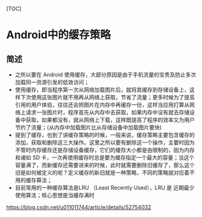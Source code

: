[TOC]



# Android中的缓存策略

## 简述

* 之所以要在 Android 使用缓存，大部分原因是由于手机流量的宝贵及防止多次加载同一资源引发的低效访问；
* 使用缓存，即当程序第一次从网络加载图片后，就将其缓存到存储设备上，这样下次使用这张图片就不用再从网络上获取，节省了流量；更多时候为了提高引用的用户体验，往往还会把图片在内存中再缓存一份，这样当应用打算从网络上请求一张图片时，程序首先从内存中去获取，如果内存中没有就去存储设备中获取，如果都没有，就从网络上下载，这样既提高了程序的效率又为用户节约了流量；(从内存中加载图片比从存储设备中加载图片要快)
* 提到了缓存，也到了讲缓存策略的时候，一般来说，缓存策略主要包含缓存的添加，获取和删除这三大操作。这里之所以要有删除这一个操作，主要时因为不管时内存缓存还是存储设备缓存，它们的缓存大小都是由限制的，因为内存和诸如 SD 卡，一次再使用缓存时总是要为缓存指定一个最大的容量；当这个容量满了，而新缓存还需要进来的时候，此时就需要删除旧缓存了，那么这个旧是如何被定义的呢？定义缓存的新旧就是一种策略，不同的策略就对应着不用的缓存算法；
* 目前常用的一种缓存算法是LRU （Least Recently Used），LRU 是 近期最少使用算法；核心思想是当缓存满时


https://blog.csdn.net/u011011744/article/details/52754032